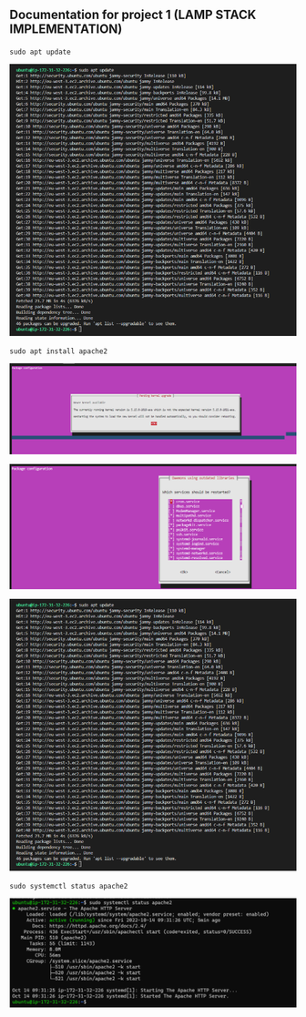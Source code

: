## Documentation for project 1 (LAMP STACK IMPLEMENTATION)

`sudo apt update`

![packages update](./images/packages_update.PNG)

`sudo apt install apache2`

![apache status](./images/apache_package_configuration_pending_kernel_upgrade.PNG)

![apache status](./images/apache_package_configuration_outdated_libraries.PNG)

![apache status](./images/packages_update.PNG)

`sudo systemctl status apache2`

![apache status](./images/apache_status_4.PNG)




